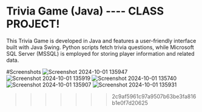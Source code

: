 # Trivia Game (Java) ---- CLASS PROJECT!

This Trivia Game is developed in Java and features a user-friendly interface built with Java Swing. Python scripts fetch trivia questions, while Microsoft SQL Server (MSSQL) is employed for storing player information and related data.

#Screenshots
![Screenshot 2024-10-01 135947](https://github.com/user-attachments/assets/876ea4b2-3f5c-4d99-a4c2-8772dae60f05)
![Screenshot 2024-10-01 135919](https://github.com/user-attachments/assets/4a14c575-6c50-4739-8ded-a88d792f9842)
![Screenshot 2024-10-01 135740](https://github.com/user-attachments/assets/d9ca6aeb-c6fa-4416-ad76-34a4f487ec61)
![Screenshot 2024-10-01 135907](https://github.com/user-attachments/assets/234f42cc-bcd8-47ae-99d0-48a62c1b77da)
![Screenshot 2024-10-01 135931](https://github.com/user-attachments/assets/65099363-a721-41b7-995b-6c26c468e531)
>>>>>>> 2c9af5961c97a9507b63be3fa816b1e0f7d20625
